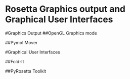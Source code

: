 # Rosetta Graphics output and Graphical User Interfaces

#Graphics Output
##OpenGL Graphics mode

##Pymol Mover

#Graphical User Interfaces

##Fold-It

##PyRosetta Toolkit